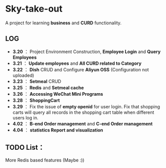 # Sky-take-out 
A project for learning **business** and **CURD** functionality.

## LOG

*  **3.20** ： Project Environment Construction,  **Employee Login** and **Query Employees**
*  **3.21** ： **Update employees** and **All CURD related to Category**
*  **3.22** ： **Dish** CRUD and Configure **Aliyun OSS** (Configuration not uploaded)
*  **3.23** ： **Setmeal** CRUD
*  **3.25** ： **Redis** and **Setmeal cache**
*  **3.26** ：  **Accessing WeChat Mini Programs**
*  **3.28** ： **ShoppingCart**
*  **3.29** ： Fix the issue of **empty openid** for user login. Fix that shopping carts will query all records in the shopping cart table when different users log in.
*  **4.02** ： **B-end Order management** and **C-end Order management**
*  **4.04** ： **statistics Report and visualization**

## TODO List：
More Redis based features (Maybe :))
